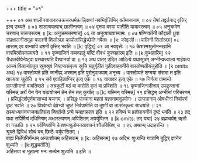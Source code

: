+++
title = "०१"

+++
०१  अथ शालीनयायावरचक्रचरधर्मकाङ्क्षिणां नवभिर्वृत्तिभिर् वर्तमानानाम् ॥
०२  तेषां तद्वर्तनाद् वृत्तिर् इत्य् उच्यते ॥
०३  शालाश्रयत्वाच् छालीनत्वम् ॥
०४  वृत्त्या वरया यातीति यायावरत्वम् ॥
०५  अनुक्रमेण चरणाच् चक्रचरत्वम् ॥ [k: अनुक्रमचरणाच्]
०६  ता अनुव्याख्यास्यामः ॥
०७  षण्णिवर्तनी कौद्दाली ध्रुवा संप्रक्षालनीसमूहा फालनी शिलोञ्छा कापोतासिद्धेच्छेति नवैताः ॥ [k: कोद्दाली॥।पालिनी सिलोञ्छा]
०८  तासाम् एव वान्यापि दशमी वृत्तिर् भवति ॥ [k: वृद्धिर्]
०९  आ नववृत्तेः ॥
१०  केशश्मश्रुलोमनखानि वापयित्वोपकल्पयते ॥
११  कृष्णाजिनं कमण्डलुं यष्टिं वीवधं कुतपहारम् इति ॥ [k:कुथहारिम्]
१२  त्रैधातवीयेनेष्ट्वा प्रस्थास्यति वैश्वानर्या वा ॥
१३  अथ प्रातर् उदित आदित्ये यथासूत्रम् अग्नीन्प्रज्वाल्य गार्हपत्य आज्यं विलाप्योत्पूय स्रुक्स्रुवं निष्टप्यसंमृज्य स्रुचि चतुर्गृहीतं गृहीत्वाहवनीये वास्तोष्पतीयंजुहोति ॥ [k omits अथ]
१४  वास्तोष्पते प्रति जानीह्य् अस्मान् इति पुरोनुवाक्याम् अनूच्य । वास्तोष्पते शग्मया संसदा त इति याज्यया जुहोति ॥
१५  सर्व एवाहिताग्निर् इत्य् एके ॥
१६  यायावर इत्य् एके ॥
१७  निर्गत्य ग्रामान्ते ग्रामसीमान्ते वावतिष्ठते । तत्रकुटीं मठं वा करोति कृतं वा प्रविशति ॥
१८  कृष्णाजिनादीनाम् उपकॢप्तानां यस्मिन्न् अर्थे येन येन यत्प्रयोजनं तेन तेन तत् कुर्यात् ॥ [k: यस्मिन् यस्मिन्न्]
१९  प्रसिद्धम् अग्नीनां परिचरणम् । प्रसिद्धंदर्शपूर्णमासाभ्यां यजनम् । प्रसिद्धः पञ्चानां महतां यज्ञानामनुप्रयोगः । उत्पन्नानाम् ओषधीनां निर्वापणं दृष्टं भवति ॥
२०  विश्वेभ्यो देवेभ्यो जुष्टं निर्वपामीति वा तूष्णीं वा ताःसंस्कृत्य साधयति ॥
२१  तस्याध्यापनयाजनप्रतिग्रहा निवर्तन्ते ऽन्ये चयज्ञक्रतव इति ॥
२२  हविष्यं च व्रतोपायनीयं दृष्टं भवति ॥
२३  तद् यथा सर्पिर्मिश्रं दधिमिश्रम् अक्षारलवणम् अपिशितम् अपर्युषितम् ॥ [k omits: तद् यथा]
२४  ब्रह्मचर्यम् ऋतौ वा गच्छति ॥
२५  पर्वणिपर्वणि केशश्मश्रुलोमनखवापनं शौचविधिश् च ॥
२६  अथाप्य् उदाहरन्ति ।  <br>श्रूयते द्विविधं शौचं यच् छिष्टैः पर्युपासितम् ।  <br>बाह्यं निर्लेपनिर्गन्धम् अन्तःशौचम् अहिंसकम् ॥ [k: अहिंसनम्]
२७  अद्भिः शुध्यन्ति गात्राणि बुद्धिर् ज्ञानेन शुध्यति । [k:शुद्ध्यतीति]  <br>अहिंसया च भूतात्मा मनः सत्येन शुध्यति ॥ इति ॥
